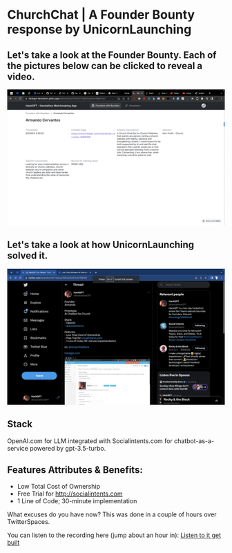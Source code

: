 # ChurchChat | A Founder Bounty response by UnicornLaunching

## Let's take a look at the Founder Bounty. Each of the pictures below can be clicked to reveal a video.

[![Founder Bounty by Armando](https://github.com/unicornlaunching/hackgpt/raw/main/Screen%20Shot%202023-05-07%20at%205.55.33%20PM.png)](https://youtube.com/shorts/h-zzCEotDS8?feature=share)

## Let's take a look at how UnicornLaunching solved it.

[![Founder Bounty by Armando](https://github.com/unicornlaunching/hackgpt/raw/main/Screen%20Shot%202023-05-07%20at%205.57.08%20PM.png)](https://www.youtube.com/watch?v=SfWzX1mPrds)

## Stack

OpenAI.com for LLM integrated with Socialintents.com for chatbot-as-a-service powered by gpt-3.5-turbo.

## Features Attributes & Benefits:
- Low Total Cost of Ownership
- Free Trial for http://socialintents.com
- 1 Line of Code; 30-minute implementation

What excuses do you have now? This was done in a couple of hours over TwitterSpaces.

You can listen to the recording here (jump about an hour in): [Listen to it get built](https://twitter.com/i/spaces/1rmxPkeLlBDJN?s=20)
